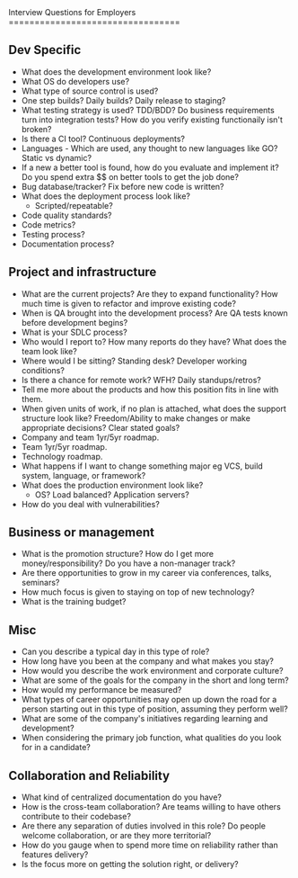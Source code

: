 <div id="content">
Interview Questions for Employers
=================================

## Dev Specific

* What does the development environment look like?
* What OS do developers use?
* What type of source control is used?
* One step builds? Daily builds? Daily release to staging?
* What testing strategy is used? TDD/BDD? Do business requirements turn into integration tests? How do you verify existing functionaily isn't broken?
* Is there a CI tool? Continuous deployments?
* Languages - Which are used, any thought to new languages like GO? Static vs dynamic?
* If a new a better tool is found, how do you evaluate and implement it? Do you spend extra $$ on better tools to get the job done?
* Bug database/tracker? Fix before new code is written?
* What does the deployment process look like?
    * Scripted/repeatable?
* Code quality standards?
* Code metrics?
* Testing process?
* Documentation process?

## Project and infrastructure
* What are the current projects? Are they to expand functionality? How much time is given to refactor and improve existing code?
* When is QA brought into the development process? Are QA tests known before development begins?
* What is your SDLC process?
* Who would I report to? How many reports do they have? What does the team look like?
* Where would I be sitting? Standing desk? Developer working conditions?
* Is there a chance for remote work? WFH? Daily standups/retros?
* Tell me more about the products and how this position fits in line with them.
* When given units of work, if no plan is attached, what does the support structure look like? Freedom/Ability to make changes or make appropriate decisions? Clear stated goals?
* Company and team 1yr/5yr roadmap.
* Team 1yr/5yr roadmap.
* Technology roadmap.
* What happens if I want to change something major eg VCS, build system, language, or framework?
* What does the production environment look like?
    * OS? Load balanced? Application servers?
* How do you deal with vulnerabilities?

## Business or management
* What is the promotion structure? How do I get more money/responsibility? Do you have a non-manager track?
* Are there opportunities to grow in my career via conferences, talks, seminars?
* How much focus is given to staying on top of new technology?
* What is the training budget?

## Misc
* Can you describe a typical day in this type of role?
* How long have you been at the company and what makes you stay?
* How would you describe the work environment and corporate culture?
* What are some of the goals for the company in the short and long term?
* How would my performance be measured?
* What types of career opportunities may open up down the road for a person starting out in this type of position, assuming they perform well?
* What are some of the company's initiatives regarding learning and development?
* When considering the primary job function, what qualities do you look for in a candidate?

## Collaboration and Reliability
* What kind of centralized documentation do you have?
* How is the cross-team collaboration? Are teams willing to have others contribute to their codebase?
* Are there any separation of duties involved in this role? Do people welcome collaboration, or are they more territorial?
* How do you gauge when to spend more time on reliability rather than features delivery?
* Is the focus more on getting the solution right, or delivery?
</div>
